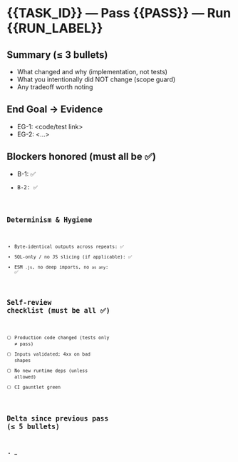 <!-- Auto-filled by AGENT:CODER. Keep it concise and factual. -->

# {{TASK_ID}} — Pass {{PASS}} — Run {{RUN_LABEL}}

## Summary (≤ 3 bullets)
- What changed and why (implementation, not tests)
- What you intentionally did NOT change (scope guard)
- Any tradeoff worth noting

## End Goal → Evidence
- EG-1: <code/test link>
- EG-2: <…>

## Blockers honored (must all be ✅)
- B-1: ✅ <code link>
- B-2: ✅ <code link>

## Determinism & Hygiene
- Byte-identical outputs across repeats: ✅
- SQL-only / no JS slicing (if applicable): ✅
- ESM `.js`, no deep imports, no `as any`: ✅

## Self-review checklist (must be all ✅)
- [ ] Production code changed (tests only ≠ pass)
- [ ] Inputs validated; 4xx on bad shapes
- [ ] No new runtime deps (unless allowed)
- [ ] CI gauntlet green

## Delta since previous pass (≤ 5 bullets)
- …

